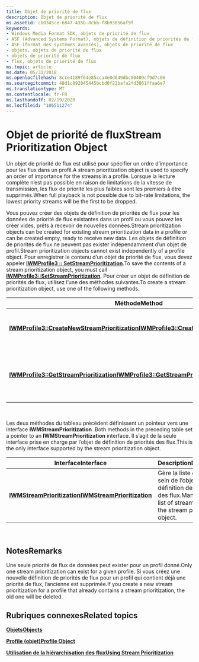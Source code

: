 ```yaml
---
title: Objet de priorité de flux
description: Objet de priorité de flux
ms.assetid: cb0345ce-6847-435b-8cbb-f8b93856af9f
keywords:
- Windows Media Format SDK, objets de priorité de flux
- ASF (Advanced Systems Format), objets de définition de priorités de flux
- ASF (format des systèmes avancés), objets de priorité de flux
- objets, objets de priorité de flux
- objets de priorité de flux
- flux, objets de priorité de flux
ms.topic: article
ms.date: 05/31/2018
ms.openlocfilehash: 8cce4189f64e85cca4e0d649dbc00409cf9d7c06
ms.sourcegitcommit: 48d1c892045445bcbd0f22bafa2fd3861ffaa6e7
ms.translationtype: MT
ms.contentlocale: fr-FR
ms.lasthandoff: 02/19/2020
ms.locfileid: "106511274"
---
```

# <a name="stream-prioritization-object"></a><span data-ttu-id="5041c-109">Objet de priorité de flux</span><span class="sxs-lookup"><span data-stu-id="5041c-109">Stream Prioritization Object</span></span>

<span data-ttu-id="5041c-110">Un objet de priorité de flux est utilisé pour spécifier un ordre d’importance pour les flux dans un profil.</span><span class="sxs-lookup"><span data-stu-id="5041c-110">A stream prioritization object is used to specify an order of importance for the streams in a profile.</span></span> <span data-ttu-id="5041c-111">Lorsque la lecture complète n’est pas possible en raison de limitations de la vitesse de transmission, les flux de priorité les plus faibles sont les premiers à être supprimés.</span><span class="sxs-lookup"><span data-stu-id="5041c-111">When full playback is not possible due to bit-rate limitations, the lowest priority streams will be the first to be dropped.</span></span>

<span data-ttu-id="5041c-112">Vous pouvez créer des objets de définition de priorités de flux pour les données de priorité de flux existantes dans un profil ou vous pouvez les créer vides, prêts à recevoir de nouvelles données.</span><span class="sxs-lookup"><span data-stu-id="5041c-112">Stream prioritization objects can be created for existing stream prioritization data in a profile or can be created empty, ready to receive new data.</span></span> <span data-ttu-id="5041c-113">Les objets de définition de priorités de flux ne peuvent pas exister indépendamment d’un objet de profil.</span><span class="sxs-lookup"><span data-stu-id="5041c-113">Stream prioritization objects cannot exist independently of a profile object.</span></span> <span data-ttu-id="5041c-114">Pour enregistrer le contenu d’un objet de priorité de flux, vous devez appeler [**IWMProfile3 :: SetStreamPrioritization**](/previous-versions/windows/desktop/api/Wmsdkidl/nf-wmsdkidl-iwmprofile3-setstreamprioritization).</span><span class="sxs-lookup"><span data-stu-id="5041c-114">To save the contents of a stream prioritization object, you must call [**IWMProfile3::SetStreamPrioritization**](/previous-versions/windows/desktop/api/Wmsdkidl/nf-wmsdkidl-iwmprofile3-setstreamprioritization).</span></span> <span data-ttu-id="5041c-115">Pour créer un objet de définition de priorités de flux, utilisez l’une des méthodes suivantes.</span><span class="sxs-lookup"><span data-stu-id="5041c-115">To create a stream prioritization object, use one of the following methods.</span></span>



| <span data-ttu-id="5041c-116">Méthode</span><span class="sxs-lookup"><span data-stu-id="5041c-116">Method</span></span>                                                                                          | <span data-ttu-id="5041c-117">Description</span><span class="sxs-lookup"><span data-stu-id="5041c-117">Description</span></span>                                                                  |
|-------------------------------------------------------------------------------------------------|------------------------------------------------------------------------------|
| [<span data-ttu-id="5041c-118">**IWMProfile3::CreateNewStreamPrioritization**</span><span class="sxs-lookup"><span data-stu-id="5041c-118">**IWMProfile3::CreateNewStreamPrioritization**</span></span>](/previous-versions/windows/desktop/api/Wmsdkidl/nf-wmsdkidl-iwmprofile3-createnewstreamprioritization) | <span data-ttu-id="5041c-119">Crée un objet de priorité de flux sans aucune donnée.</span><span class="sxs-lookup"><span data-stu-id="5041c-119">Creates a stream prioritization object without any data.</span></span>                     |
| [<span data-ttu-id="5041c-120">**IWMProfile3::GetStreamPrioritization**</span><span class="sxs-lookup"><span data-stu-id="5041c-120">**IWMProfile3::GetStreamPrioritization**</span></span>](/previous-versions/windows/desktop/api/Wmsdkidl/nf-wmsdkidl-iwmprofile3-getstreamprioritization)             | <span data-ttu-id="5041c-121">Crée un objet de priorité de flux rempli avec les données du profil.</span><span class="sxs-lookup"><span data-stu-id="5041c-121">Creates a stream prioritization object populated with data from the profile.</span></span> |



 

<span data-ttu-id="5041c-122">Les deux méthodes du tableau précédent définissent un pointeur vers une interface **IWMStreamPrioritization** .</span><span class="sxs-lookup"><span data-stu-id="5041c-122">Both methods in the preceding table set a pointer to an **IWMStreamPrioritization** interface.</span></span> <span data-ttu-id="5041c-123">Il s’agit de la seule interface prise en charge par l’objet de définition de priorités des flux.</span><span class="sxs-lookup"><span data-stu-id="5041c-123">This is the only interface supported by the stream prioritization object.</span></span>



| <span data-ttu-id="5041c-124">Interface</span><span class="sxs-lookup"><span data-stu-id="5041c-124">Interface</span></span>                                                  | <span data-ttu-id="5041c-125">Description</span><span class="sxs-lookup"><span data-stu-id="5041c-125">Description</span></span>                                                          |
|------------------------------------------------------------|----------------------------------------------------------------------|
| [<span data-ttu-id="5041c-126">**IWMStreamPrioritization**</span><span class="sxs-lookup"><span data-stu-id="5041c-126">**IWMStreamPrioritization**</span></span>](/previous-versions/windows/desktop/api/wmsdkidl/nn-wmsdkidl-iwmstreamprioritization) | <span data-ttu-id="5041c-127">Gère la liste des flux au sein de l’objet de définition de priorités des flux.</span><span class="sxs-lookup"><span data-stu-id="5041c-127">Manages the list of streams within the stream prioritization object.</span></span> |



 

## <a name="remarks"></a><span data-ttu-id="5041c-128">Notes</span><span class="sxs-lookup"><span data-stu-id="5041c-128">Remarks</span></span>

<span data-ttu-id="5041c-129">Une seule priorité de flux de données peut exister pour un profil donné.</span><span class="sxs-lookup"><span data-stu-id="5041c-129">Only one stream prioritization can exist for a given profile.</span></span> <span data-ttu-id="5041c-130">Si vous créez une nouvelle définition de priorités de flux pour un profil qui contient déjà une priorité de flux, l’ancienne est supprimée.</span><span class="sxs-lookup"><span data-stu-id="5041c-130">If you create a new stream prioritization for a profile that already contains a stream prioritization, the old one will be deleted.</span></span>

## <a name="related-topics"></a><span data-ttu-id="5041c-131">Rubriques connexes</span><span class="sxs-lookup"><span data-stu-id="5041c-131">Related topics</span></span>

<dl> <dt>

[<span data-ttu-id="5041c-132">**Objets**</span><span class="sxs-lookup"><span data-stu-id="5041c-132">**Objects**</span></span>](objects.md)
</dt> <dt>

[<span data-ttu-id="5041c-133">**Profile (objet)**</span><span class="sxs-lookup"><span data-stu-id="5041c-133">**Profile Object**</span></span>](profile-object.md)
</dt> <dt>

[<span data-ttu-id="5041c-134">**Utilisation de la hiérarchisation des flux**</span><span class="sxs-lookup"><span data-stu-id="5041c-134">**Using Stream Prioritization**</span></span>](using-stream-prioritization.md)
</dt> </dl>

 

 




